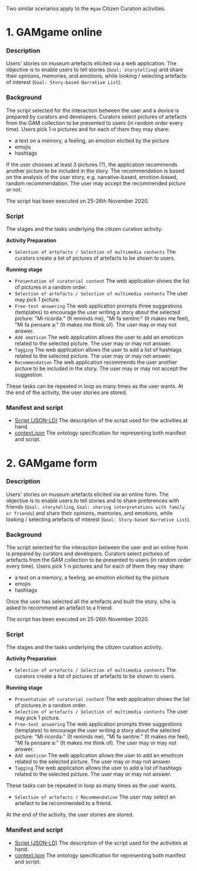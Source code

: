 Two similar scenarios apply to the `#gam` Citizen Curation activities.

# 1. GAMgame online

### Description

Users' stories on museum artefacts elicited via a web application. The objective is to enable users to tell stories (`Goal: storytelling`) and share their opinions, memories, and emotions, while looking / selecting artefacts of interest (`Goal: Story-based Narrative List`).

### Background

The script selected for the interaction between the user and a device is prepared by curators and developers. Curators select pictures of artefacts from the GAM collection to be presented to users (in random order every time). Users pick 1-n pictures and for each of them they may share:

  * a text on a memory, a feeling, an emotion elicited by the picture
  * emojis
  * hashtags

If the user chooses at least 3 pictures (?), the application recommends another picture to be included in the story. The recommendation is based on the analysis of the user story, e.g. narrative-based, emotion-based, random recommendation. The user may accept the recommended picture or not.

The script has been executed on 25-26th November 2020.

### Script

The stages and the tasks underlying the citizen curation activity.

**Activity Preparation**

 * `Selection of artefacts / Selection of multimedia contents` The curators create a list of pictures of artefacts to be shown to users.

**Running stage**

 * `Presentation of curatorial content` The web application shows the list of pictures in a random order.
 * `Selection of artefacts / Selection of multimedia contents` The user may pick 1 picture.
 * `Free-text answering` The web application prompts three suggestions (templates) to encourage the user writing a story about the selected picture: "Mi ricorda:" (It reminds me), "Mi fa sentire:" (It makes me feel), "Mi fa pensare a:" (It makes me think of). The user may or may not answer.
 * `Add emoticon` The web application allows the user to add an emoticon related to the selected picture. The user may or may not answer.
 * `Tagging` The web application allows the user to add a list of hashtags related to the selected picture. The user may or may not answer.
 * `Recommendation` The web application recommends the user another picture to be included in the story. The user may or may not accept the suggestion.

These tasks can be repeated in loop as many times as the user wants. At the end of the activity, the user stories are stored.

### Manifest and script

 * [Script (JSON-LD)](https://github.com/spice-h2020/manifest/tree/main/gam_scenario/00003_script.json) The description of the script used for the activities at hand.
 * [context.json](https://github.com/spice-h2020/manifest/tree/main/context.json) The ontology specification for representing both manifest and script.

# 2. GAMgame form

### Description

Users' stories on museum artefacts elicited via an online form. The objective is to enable users to tell stories and to share preferences with friends (`Goal: storytelling`, `Goal: sharing interpretations with family or friends`) and share their opinions, memories, and emotions, while looking / selecting artefacts of interest (`Goal: Story-based Narrative List`).

### Background

The script selected for the interaction between the user and an online form is prepared by curators and developers. Curators select pictures of artefacts from the GAM collection to be presented to users (in random order every time). Users pick 1-n pictures and for each of them they may share:

  * a text on a memory, a feeling, an emotion elicited by the picture
  * emojis
  * hashtags

Once the user has selected all the artefacts and built the story, s/he is asked to recommend an artefact to a friend.

The script has been executed on 25-26th November 2020.

### Script

The stages and the tasks underlying the citizen curation activity.

**Activity Preparation**

 * `Selection of artefacts / Selection of multimedia contents` The curators create a list of pictures of artefacts to be shown to users.

**Running stage**

 * `Presentation of curatorial content` The web application shows the list of pictures in a random order.
 * `Selection of artefacts / Selection of multimedia contents` The user may pick 1 picture.
 * `Free-text answering` The web application prompts three suggestions (templates) to encourage the user writing a story about the selected picture: "Mi ricorda:" (It reminds me), "Mi fa sentire:" (It makes me feel), "Mi fa pensare a:" (It makes me think of). The user may or may not answer.
 * `Add emoticon` The web application allows the user to add an emoticon related to the selected picture. The user may or may not answer.
 * `Tagging` The web application allows the user to add a list of hashtags related to the selected picture. The user may or may not answer.

These tasks can be repeated in loop as many times as the user wants.

 * `Selection of artefacts / Recommendation` The user may select an artefact to be recommended to a friend. 

At the end of the activity, the user stories are stored.

### Manifest and script

 * [Script (JSON-LD)](https://github.com/spice-h2020/manifest/tree/main/gam_scenario/00004_script.json) The description of the script used for the activities at hand.
 * [context.json](https://github.com/spice-h2020/manifest/tree/main/context.json) The ontology specification for representing both manifest and script.
